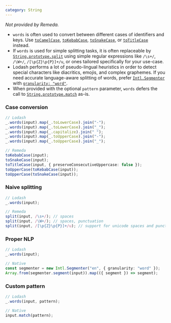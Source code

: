 ```yaml
---
category: String
---
```


_Not provided by Remeda._

- `words` is often used to convert between different cases of identifiers and
  keys. Use [`toCamelCase`](/docs#toCamelCase), [`toKebabCase`](/docs#toKebabCase),
  [`toSnakeCase`](/docs#toSnakeCase), or [`toTitleCase`](/docs#toTitleCase)
  instead.
- If `words` is used for simple splitting tasks, it is often replaceable by
  [`String.prototype.split`](https://developer.mozilla.org/en-US/docs/Web/JavaScript/Reference/Global_Objects/String/split)
  using simple regular expressions like `/\s+/`, `/\W+/`, `/[\p{Z}\p{P}]+/u`, or
  ones tailored specifically for your use-case.
- Lodash performs a lot of pseudo-lingual heuristics in order to detect special
  characters like diacritics, emojis, and complex graphemes. If you need
  accurate language-aware splitting of words, prefer [`Intl.Segmenter`](https://developer.mozilla.org/en-US/docs/Web/JavaScript/Reference/Global_Objects/Intl/Segmenter)
  with [`granularity: "word"`](https://developer.mozilla.org/en-US/docs/Web/JavaScript/Reference/Global_Objects/Intl/Segmenter/Segmenter#word).
- When provided with the optional `pattern` parameter, `words` defers the call
  to [`String.prototype.match`](https://developer.mozilla.org/en-US/docs/Web/JavaScript/Reference/Global_Objects/String/match)
  as-is.

### Case conversion

```ts
// Lodash
_.words(input).map(_.toLowerCase).join("-");
_.words(input).map(_.toLowerCase).join("_");
_.words(input).map(_.capitalize).join(" ");
_.words(input).map(_.toUpperCase).join("-");
_.words(input).map(_.toUpperCase).join("_");

// Remeda
toKebabCase(input);
toSnakeCase(input);
toTitleCase(input, { preserveConsecutiveUppercase: false });
toUpperCase(toKebabCase(input));
toUpperCase(toSnakeCase(input));
```

### Naive splitting

```ts
// Lodash
_.words(input);

// Remeda
split(input, /\s+/); // spaces
split(input, /\W+/); // spaces, punctuation
split(input, /[\p{Z}\p{P}]+/u); // support for unicode spaces and punctuation.
```

### Proper NLP

```ts
// Lodash
_.words(input);

// Native
const segmenter = new Intl.Segmenter("en", { granularity: "word" });
Array.from(segmenter.segment(input)).map(({ segment }) => segment);
```

### Custom pattern

```ts
// Lodash
_.words(input, pattern);

// Native
input.match(pattern);
```
